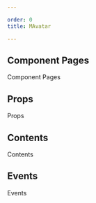 ```yaml
---

order: 0
title: MAvatar

---
```

 
## Component Pages
 
Component Pages
 
## Props
 
Props
 
## Contents
 
Contents
 
## Events
 
Events
 

